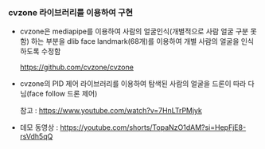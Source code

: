 ### cvzone 라이브러리를 이용하여 구현

- cvzone은 mediapipe를 이용하여 사람의 얼굴인식(개별적으로 사람 얼굴 구분 못함) 하는 부분을 dlib face landmark(68개)를 이용하여 개별 사람의 얼굴을 인식하도록 수정함

  https://github.com/cvzone/cvzone
  
- cvzone의 PID 제어 라이브러리를 이용하여 탐색된 사람의 얼굴을 드론이 따라 다님(face follow 드론 제어)

  참고 : https://www.youtube.com/watch?v=7HnLTrPMjyk
- 데모 동영상 : https://youtube.com/shorts/TopaNzO1dAM?si=HepFjE8-rsVdh5qQ
